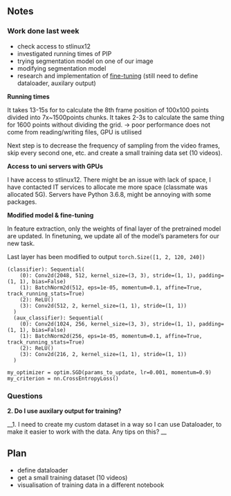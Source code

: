 ## Notes ##
### Work done last week
* check access to stlinux12
* investigated running times of PIP
* trying segmentation model on one of our image
* modifying segmentation model
* research and implementation of [fine-tuning](https://pytorch.org/tutorials/beginner/finetuning_torchvision_models_tutorial.html) (still need to define dataloader, auxilary output)

__Running times__

It takes 13-15s for to calculate the 8th frame position of 100x100 points divided into 7x~1500points chunks.
It takes 2-3s to calculate the same thing for 1600 points without dividing the grid.
-> poor performance does not come from reading/writing files, GPU is utilised

Next step is to decrease the frequency of sampling from the video frames, skip every second one, etc. and create a small training data set (10 videos).



__Access to uni servers with GPUs__

I have access to stlinux12.
There might be an issue with lack of space, I have contacted IT services to allocate me more space (classmate was allocated 5G).
Servers have Python 3.6.8, might be annoying with some packages.



__Modified model & fine-tuning__

In feature extraction, only the weights of final layer of the pretrained model are updated.
In finetuning, we update all of the model’s parameters for our new task.

Last layer has been modified to output `torch.Size([1, 2, 120, 240])`

```
(classifier): Sequential(
    (0): Conv2d(2048, 512, kernel_size=(3, 3), stride=(1, 1), padding=(1, 1), bias=False)
    (1): BatchNorm2d(512, eps=1e-05, momentum=0.1, affine=True, track_running_stats=True)
    (2): ReLU()
    (3): Conv2d(512, 2, kernel_size=(1, 1), stride=(1, 1))
  )
  (aux_classifier): Sequential(
    (0): Conv2d(1024, 256, kernel_size=(3, 3), stride=(1, 1), padding=(1, 1), bias=False)
    (1): BatchNorm2d(256, eps=1e-05, momentum=0.1, affine=True, track_running_stats=True)
    (2): ReLU()
    (3): Conv2d(216, 2, kernel_size=(1, 1), stride=(1, 1))
  )
  
my_optimizer = optim.SGD(params_to_update, lr=0.001, momentum=0.9)
my_criterion = nn.CrossEntropyLoss()
```

### Questions

__2. Do I use auxilary output for training?__

__1. I need to create my custom dataset in a way so I can use Dataloader, to make it easier to work with the data. Any tips on this? __


## Plan ##
* define dataloader
* get a small training dataset (10 videos)
* visualisation of training data in a different notebook

